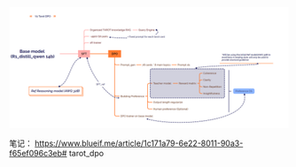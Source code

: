 
![Training overview](./assets/dpo_pre.png)


笔记： https://www.blueif.me/article/1c171a79-6e22-8011-90a3-f65ef096c3eb# tarot_dpo
